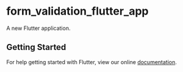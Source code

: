 # form_validation_flutter_app

A new Flutter application.

## Getting Started

For help getting started with Flutter, view our online
[documentation](https://flutter.io/).
